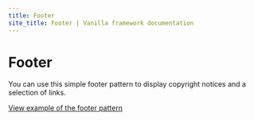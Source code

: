 ```yaml
---
title: Footer
site_title: Footer | Vanilla framework documentation
---
```


# Footer

You can use this simple footer pattern to display copyright notices and a selection of links.

<a href="https://vanilla-framework.github.io/vanilla-framework/examples/patterns/footer/"
    class="js-example">
    View example of the footer pattern
</a>

